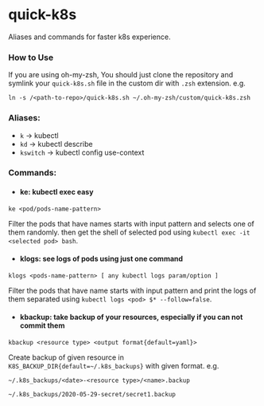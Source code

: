 # quick-k8s
Aliases and commands for faster k8s experience.

### How to Use
If you are using oh-my-zsh, You should just clone the repository and symlink your ```quick-k8s.sh``` file in the custom dir with ```.zsh``` extension. e.g.

```
ln -s /<path-to-repo>/quick-k8s.sh ~/.oh-my-zsh/custom/quick-k8s.zsh
```

### Aliases:
- ```k``` -> kubectl
- ```kd``` -> kubectl describe
- ```kswitch``` -> kubectl config use-context

### Commands:

- #### ke: kubectl exec easy
```ke <pod/pods-name-pattern>```

Filter the pods that have names starts with input pattern and selects one of them randomly. then get the shell of selected pod using ```kubectl exec -it <selected pod> bash```.

- #### klogs: see logs of pods using just one command
```klogs <pods-name-pattern> [ any kubectl logs param/option ]```

Filter the pods that have name starts with input pattern and print the logs of them separated using ```kubectl logs <pod> $* --follow=false```.

- #### kbackup: take backup of your resources, especially if you can not commit them
```kbackup <resource type> <output format{default=yaml}>```

Create backup of given resource in ```K8S_BACKUP_DIR{default=~/.k8s_backups}``` with given format. e.g.

```~/.k8s_backups/<date>-<resource type>/<name>.backup```

```~/.k8s_backups/2020-05-29-secret/secret1.backup```   
